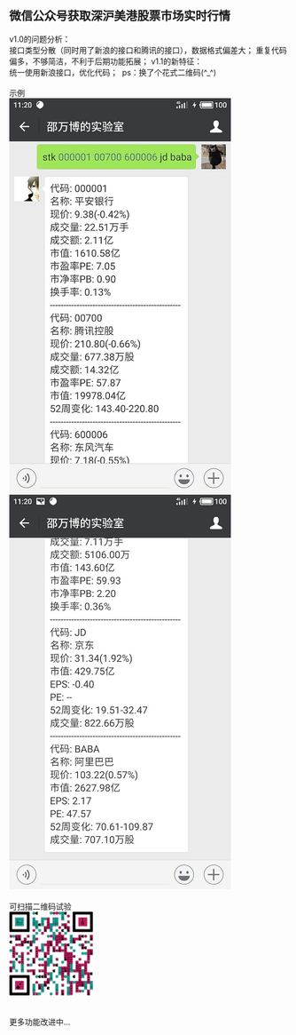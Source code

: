 微信公众号获取深沪美港股票市场实时行情<br>
------------
v1.0的问题分析：<br>
  接口类型分散（同时用了新浪的接口和腾讯的接口），数据格式偏差大；
  重复代码偏多，不够简洁，不利于后期功能拓展；
v1.1的新特征：<br>
  统一使用新浪接口，优化代码；
  ps：换了个花式二维码(^_^)
<br>
<br>
示例<br>
![](https://github.com/Shaw-lib/weixinstk1.0/raw/master/example1.jpg "实例")  <br>
![](https://github.com/Shaw-lib/weixinstk1.0/raw/master/example2.jpg "实例")  <br>
<br>可扫描二维码试验
<br>
<img src="https://github.com/Shaw-lib/weixinstk1.0/raw/master/微信公众号.png" width="30%" height="30%">  <br>
<br>
<br>
更多功能改进中...
